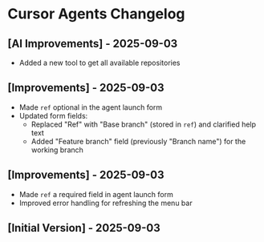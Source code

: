 # Cursor Agents Changelog

## [AI Improvements] - 2025-09-03

- Added a new tool to get all available repositories

## [Improvements] - 2025-09-03

- Made `ref` optional in the agent launch form
- Updated form fields:
  - Replaced "Ref" with "Base branch" (stored in `ref`) and clarified help text
  - Added "Feature branch" field (previously "Branch name") for the working branch

## [Improvements] - 2025-09-03

- Made `ref` a required field in agent launch form
- Improved error handling for refreshing the menu bar

## [Initial Version] - 2025-09-03
